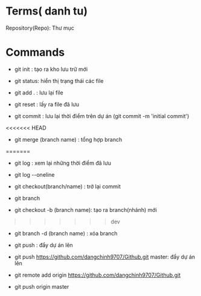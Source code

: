 # Terms( danh tu)

Repository(Repo): Thư mục

# Commands

- git init : tạo ra kho lưu trữ mới

- git status: hiển thị trạng thái các file

- git add . : lưu lại file

- git reset : lấy ra file đã lưu

- git commit : lưu lại thời điểm trên dự án
(git commit -m 'initial commit')

<<<<<<< HEAD
- git merge (branch name) : tổng hợp branch

=======
- git log : xem lại những thời điểm đã lưu

- git log --oneline

- git checkout(branch/name) : trở lại commit

- git branch

- git checkout -b (branch name): tạo ra branch(nhánh) mới
>>>>>>> dev


- git branch -d (branch name) : xóa branch


- git push : đẩy dự án lên

- git push https://github.com/dangchinh9707/Github.git master: đẩy dự án lên

-  git remote add origin https://github.com/dangchinh9707/Github.git
-  git push origin master